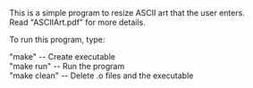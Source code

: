 This is a simple program to resize ASCII art that the user enters.<br /> 
Read "ASCIIArt.pdf" for more details.

To run this program, type: 

"make" -- Create executable<br />
"make run" -- Run the program<br />
"make clean" -- Delete .o files and the executable<br />
